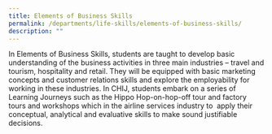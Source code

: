 ```yaml
---
title: Elements of Business Skills
permalink: /departments/life-skills/elements-of-business-skills/
description: ""
---
```

In Elements of Business Skills, students are taught to develop basic understanding of the business activities in three main industries – travel and tourism, hospitality and retail. They will be equipped with basic marketing concepts and customer relations skills and explore the employability for working in these industries. In CHIJ, students embark on a series of Learning Journeys such as the Hippo Hop-on-hop-off tour and factory tours and workshops which in the airline services industry to  apply their conceptual, analytical and evaluative skills to make sound justifiable decisions.